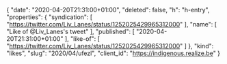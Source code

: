 {
  "date": "2020-04-20T21:31:00+01:00",
  "deleted": false,
  "h": "h-entry",
  "properties": {
    "syndication": [
      "https://twitter.com/Liv_Lanes/status/1252025429965312000"
    ],
    "name": [
      "Like of @Liv_Lanes's tweet"
    ],
    "published": [
      "2020-04-20T21:31:00+01:00"
    ],
    "like-of": [
      "https://twitter.com/Liv_Lanes/status/1252025429965312000"
    ]
  },
  "kind": "likes",
  "slug": "2020/04/ufezl",
  "client_id": "https://indigenous.realize.be"
}
